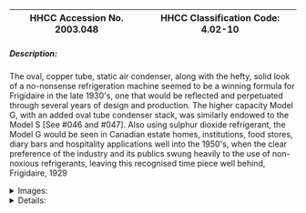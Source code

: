 | **HHCC Accession No. 2003.048** |**HHCC Classification Code:  4.02-10**|
| ----------- | ----------- |
##### Description:
The oval, copper tube, static air condenser, along with the hefty, solid look of a no-nonsense refrigeration machine seemed to be a winning formula for Frigidaire in the late 1930's, one that would be reflected and perpetuated through several years of design and production. The higher capacity Model G, with an added oval tube condenser stack, was similarly endowed to the Model S [See #046 and #047]. Also using sulphur dioxide refrigerant, the Model G would be seen in Canadian estate homes, institutions, food stores, diary bars and hospitality applications well into the 1950's, when the clear preference of the industry and its publics swung heavily to the use of non-noxious refrigerants, leaving this recognised time piece well behind, Frigidaire, 1929


<details>
	<summary>Images:</summary>
<div class="gallery gallery-wrapper--full" contenteditable="false" data-is-empty="false" data-translation="Add images" data-columns="6">
<figure class="gallery__item"><a href="#DOMAIN_NAME#gallery/4.02-10.jpg" data-size="768x512"><img src="#DOMAIN_NAME#gallery/4.02-10-thumbnail.jpg" alt=""></a></figure>
</div>
</details>


<details>
	<summary>Details:</summary>

##### Group:
4.02 Refrigerating and Air Conditioning Condensing Units - Commercial

##### Make:
Frigidaire

##### Manufacturer:
Frigidaire Corporation Dayton Ohio

##### Model:
Model G

##### Serial No.:
568862G

##### Size:
29x 16x 19'h

##### Weight:
125 lbs

##### Circa:
1929

##### Rating:
Exhibit, education, and research quality demonstrating the unique period in the development of small, commercial application, refrigeration machines in which static air condensers were used in a wide range of applications, building new life expectations and possibilities for Canadian estates, institutions, food stores, dairies and for the hospitality industry in Canada.

##### Patent Date/Number:


##### Provenance:
From York County (York Region) Ontario, once a rich agricultural hinterlands, attracting early settlement in the last years of the 18th century. Located on the north slopes of the Oak Ridges Moraine, within 20 miles of Toronto, the County would also attract early ex-urban development, to be come a wealthy market place for the emerging household and consumer technologies of the early and mid 20th century. 

This artifact was discovered in the 1950's in the used stock of T. H. Oliver, Refrigeration and Electric Sales and Service, Aurora, Ontario, an early worker in the field of agricultural, industrial and consumer technology.

##### Type and Design:


##### Construction:


##### Material:


##### Special Features:


##### Accessories:


##### Capacities:


##### Performance Characteristics:


##### Operation:


##### Control and Regulation:


##### Targeted Market Segment:


##### Consumer Acceptance:


##### Merchandising:


##### Market Price:


##### Technological Significance:
Frigidaire's commitment to the oval tube, stacked condensing medium in the period was substantial [See Frigidaire manual for the nature and scope of its application]. A simple engineering response, using the materials and know-how of the times, it seemed to perform passably well. The idea of adding additional stacks was a reasonable one, in order to add machine capacity. For a number of reasons the technology would prove to be limited to small capacity, fractional horsepower machines and Frigidaire would need to rethink the form and structure of their condensers, as the inevitable demand for larger and larger machines continued.

For Frigidaire an important point of inflection in their design and development curve was at hand. There would be a transition to the more efficient, higher performance, forced air,  fin and tube condenser, already in popular use by other manufactures, The oval stacked condenser, a hall mark of Frigidaire's refrigeration machines was about to disappear, see item #049 and #045.

With the recognised need to move with the times came the commitment to upgrading and the retrofit of existing machines, as a hedge against their obsolescence ' in may ways an uncharacteristic market response. Retrofit kits were engineered, packaged and marketed by Frigidaire for a wide range of earlier static air condenser equipped condensing units ' see items Group 6.00, 6.02-5 and 6.02-6. These kits were an early example of technological up-grading and retrofitting by a manufacturer moving with the market opportunities of the times.

##### Industrial Significance:


##### Socio-economic Significance:


##### Socio-cultural Significance:


##### Donor:
G. Leslie Oliver, The T. H. Oliver HVACR Collection

##### HHCC Storage Location:


##### Tracking:


##### Bibliographic References:
Frigidaire Manual, SER405, products mfd prior to 1937

##### Notes:


##### Related Reports:

</details>
